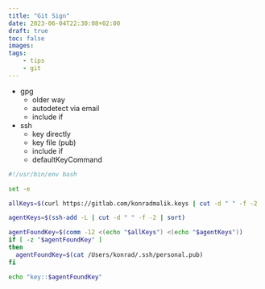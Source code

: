 ```yaml
---
title: "Git Sign"
date: 2023-06-04T22:30:08+02:00
draft: true
toc: false
images:
tags:
    - tips
    - git
---
```


-   gpg
    -   older way
    -   autodetect via email
    -   include if
-   ssh
    -   key directly
    -   key file (pub)
    -   include if
    -   defaultKeyCommand

```bash
#!/usr/bin/env bash

set -e

allKeys=$(curl https://gitlab.com/konradmalik.keys | cut -d " " -f -2 | sort)

agentKeys=$(ssh-add -L | cut -d " " -f -2 | sort)

agentFoundKey=$(comm -12 <(echo "$allKeys") <(echo "$agentKeys"))
if [ -z "$agentFoundKey" ]
then
  agentFoundKey=$(cat /Users/konrad/.ssh/personal.pub)
fi

echo "key::$agentFoundKey"
```
